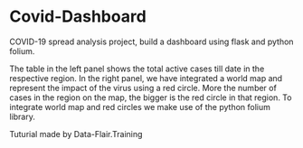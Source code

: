 # Covid-Dashboard

COVID-19 spread analysis project, build a dashboard using flask and python folium.

The table in the left panel shows the total active cases till date in the respective region. 
In the right panel, we have integrated a world map and represent the impact of the virus using a red circle. 
More the number of cases in the region on the map, the bigger is the red circle in that region. 
To integrate world map and red circles we make use of the python folium library.

Tuturial made by Data-Flair.Training
